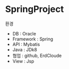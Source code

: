 # SpringProject

환경

- DB : Oracle
- Framework : Spring
- API : Mybatis
- Java : JDk8
- 협업 : github, ErdCloude 
- View : Jsp
